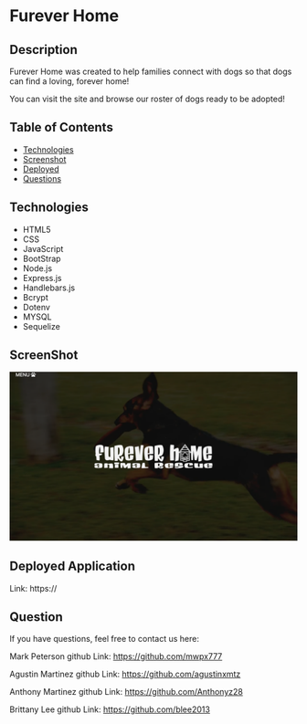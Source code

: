 # Furever Home
  ## Description
  Furever Home was created to help families connect with dogs so that dogs can find a loving, forever home!

  You can visit the site and browse our roster of dogs ready to be adopted!


  ## Table of Contents
  * [Technologies](#technologies)
  * [Screenshot](#screenshot)
  * [Deployed](#deployed)
  * [Questions](#questions)
  
  
  ## Technologies
  * HTML5
  * CSS
  * JavaScript
  * BootStrap
  * Node.js
  * Express.js
  * Handlebars.js
  * Bcrypt
  * Dotenv
  * MYSQL
  * Sequelize
  
  ## ScreenShot  
  <img src = "./public/assets/ScreenShot.png"/>
  
  ## Deployed Application
  Link: https://
  
  ## Question
  If you have questions, feel free to contact us here:
  
  Mark Peterson 
  github Link: https://github.com/mwpx777

  Agustin Martinez
  github Link: https://github.com/agustinxmtz

  Anthony Martinez
  github Link: https://github.com/Anthonyz28

  Brittany Lee
  github Link: https://github.com/blee2013
